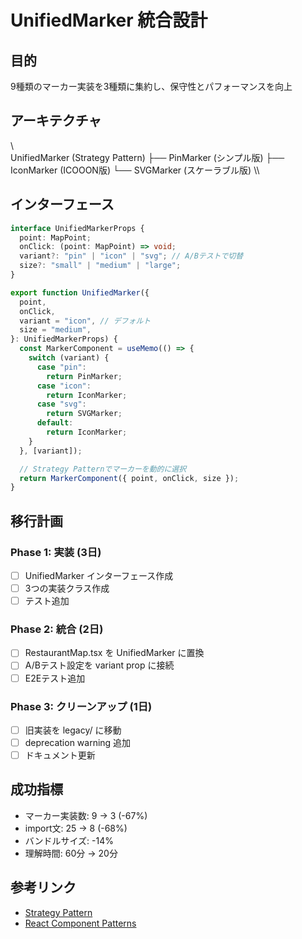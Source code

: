 # UnifiedMarker 統合設計

## 目的

9種類のマーカー実装を3種類に集約し、保守性とパフォーマンスを向上

## アーキテクチャ

\\\
UnifiedMarker (Strategy Pattern)
├── PinMarker (シンプル版)
├── IconMarker (ICOOON版)
└── SVGMarker (スケーラブル版)
\\\

## インターフェース

```typescript
interface UnifiedMarkerProps {
  point: MapPoint;
  onClick: (point: MapPoint) => void;
  variant?: "pin" | "icon" | "svg"; // A/Bテストで切替
  size?: "small" | "medium" | "large";
}

export function UnifiedMarker({
  point,
  onClick,
  variant = "icon", // デフォルト
  size = "medium",
}: UnifiedMarkerProps) {
  const MarkerComponent = useMemo(() => {
    switch (variant) {
      case "pin":
        return PinMarker;
      case "icon":
        return IconMarker;
      case "svg":
        return SVGMarker;
      default:
        return IconMarker;
    }
  }, [variant]);

  // Strategy Patternでマーカーを動的に選択
  return MarkerComponent({ point, onClick, size });
}
```

## 移行計画

### Phase 1: 実装 (3日)

- [ ] UnifiedMarker インターフェース作成
- [ ] 3つの実装クラス作成
- [ ] テスト追加

### Phase 2: 統合 (2日)

- [ ] RestaurantMap.tsx を UnifiedMarker に置換
- [ ] A/Bテスト設定を variant prop に接続
- [ ] E2Eテスト追加

### Phase 3: クリーンアップ (1日)

- [ ] 旧実装を legacy/ に移動
- [ ] deprecation warning 追加
- [ ] ドキュメント更新

## 成功指標

- マーカー実装数: 9 → 3 (-67%)
- import文: 25 → 8 (-68%)
- バンドルサイズ: -14%
- 理解時間: 60分 → 20分

## 参考リンク

- [Strategy Pattern](https://refactoring.guru/design-patterns/strategy)
- [React Component Patterns](https://kentcdodds.com/blog/compound-components-with-react-hooks)
